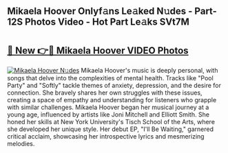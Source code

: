 ## Mikaela Hoover Onlyf𝚊ns Le𝚊ked N𝚞des - Part-12S Photos Video - Hot Part Le𝚊ks SVt7M

# <h2><a href="http://ac31559.deff.icu/?id=Mikaela+Hoover">🔗 New 👉🔴 Mikaela Hoover VIDEO Photos</a></h2>

[![Mikaela Hoover N𝚞des](https://i.imgur.com/rIISA9y.gif)](http://ac31559.deff.icu/?id=Mikaela+Hoover)
Mikaela Hoover's music is deeply personal, with songs that delve into the complexities of mental health. Tracks like "Pool Party" and "Softly" tackle themes of anxiety, depression, and the desire for connection. She bravely shares her own struggles with these issues, creating a space of empathy and understanding for listeners who grapple with similar challenges. Mikaela Hoover began her musical journey at a young age, influenced by artists like Joni Mitchell and Elliott Smith. She honed her skills at New York University's Tisch School of the Arts, where she developed her unique style. Her debut EP, "I'll Be Waiting," garnered critical acclaim, showcasing her introspective lyrics and mesmerizing melodies.
